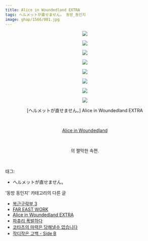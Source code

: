 ```yaml
---
title: Alice in Woundedland EXTRA
tags: ヘルメットが直せません。 동방_동인지
image: ghap/1566/001.jpg
---
```

<div class="article">
<p style="text-align: center; clear: none; float: none;"><img src="{{ site.nasurl }}/ghap/1566/001.jpg"/></p>
<p style="text-align: center; clear: none; float: none;"><img src="{{ site.nasurl }}/ghap/1566/002.jpg"/></p>
<p style="text-align: center; clear: none; float: none;"><img src="{{ site.nasurl }}/ghap/1566/003.jpg"/></p>
<p style="text-align: center; clear: none; float: none;"><img src="{{ site.nasurl }}/ghap/1566/004.jpg"/></p>
<p style="text-align: center; clear: none; float: none;"><img src="{{ site.nasurl }}/ghap/1566/005.jpg"/></p>
<p style="text-align: center; clear: none; float: none;"><img src="{{ site.nasurl }}/ghap/1566/006.jpg"/></p>
<p style="text-align: center; clear: none; float: none;"><img src="{{ site.nasurl }}/ghap/1566/007.jpg"/></p>
<p style="text-align: center; clear: none; float: none;"><img src="{{ site.nasurl }}/ghap/1566/008.jpg"/></p>
<p style="text-align: center; clear: none; float: none;">[ヘルメットが直せません。] Alice in Woundedland EXTRA</p>
<p style="text-align: center; clear: none; float: none;"><br/></p>
<p style="text-align: center; clear: none; float: none;"><a href="http://ghaptouhou.tistory.com/389" target="_blank">Alice in Woundedland</a></p>
<p style="text-align: center; clear: none; float: none;"><br/></p>
<p style="text-align: center; clear: none; float: none;">의 짤막한 속편.<br/></p>
<p><br/></p>
</div><div class="tagTrail">
<p>태그: </p>
<ul>
<li>ヘルメットが直せません。</li>
</ul>
</div><div class="another">
<p>'동방 동인지' 카테고리의 다른 글</p>
<ul>
<li><a href="/2016-08-14-ghap_1568">복근구락부 3</a></li>
<li><a href="/2016-08-14-ghap_1567">FAR EAST WORK</a></li>
<li><a href="/2016-08-14-ghap_1566">Alice in Woundedland EXTRA</a></li>
<li><a href="/2016-08-14-ghap_1565">파츄리 폭발하다</a></li>
<li><a href="/2016-08-14-ghap_1564">코타츠의 마력은 당해낼수 없습니다</a></li>
<li><a href="/2016-08-14-ghap_1563">작디작은 고백 - Side B</a></li>
</ul>
</div><div class="cb_module cb_fluid">
<div class="cb_wrt cb_profile">
</div><!-- commentList close -->
</div>